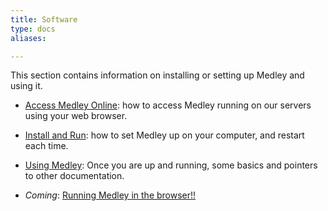 ```yaml
---
title: Software
type: docs
aliases:

---
```

This section contains information on installing or setting up Medley and using it.

* [Access Medley Online](access-online): how to access Medley running on our servers using your web browser.
* [Install and Run](install-and-run): how to set Medley up on your computer, and restart each time.
* [Using Medley](using-medley): Once you are up and running, some basics and pointers to other documentation.

* *Coming*: [Running Medley in the browser!!](https://groups.google.com/g/lispcore/c/tiD2PUzBLCo/m/HuqWV63_AQAJ)



